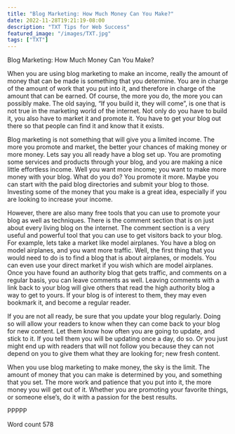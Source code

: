 ```yaml
---
title: "Blog Marketing: How Much Money Can You Make?"
date: 2022-11-28T19:21:19-08:00
description: "TXT Tips for Web Success"
featured_image: "/images/TXT.jpg"
tags: ["TXT"]
---
```


Blog Marketing: How Much Money Can You Make?

When you are using blog marketing to make an income, really the amount of money that can be made is something that you determine. You are in charge of the amount of work that you put into it, and therefore in charge of the amount that can be earned. Of course, the more you do, the more you can possibly make. The old saying, “If you build it, they will come”, is one that is not true in the marketing world of the internet. Not only do you have to build it, you also have to market it and promote it. You have to get your blog out there so that people can find it and know that it exists.

Blog marketing is not something that will give you a limited income. The more you promote and market, the better your chances of making money or more money. Lets say you all ready have a blog set up. You are promoting some services and products through your blog, and you are making a nice little effortless income. Well you want more income; you want to make more money with your blog. What do you do? You promote it more. Maybe you can start with the paid blog directories and submit your blog to those. Investing some of the money that you make is a great idea, especially if you are looking to increase your income. 

However, there are also many free tools that you can use to promote your blog as well as techniques. There is the comment section that is on just about every living blog on the internet. The comment section is a very useful and powerful tool that you can use to get visitors back to your blog. For example, lets take a market like model airplanes. You have a blog on model airplanes, and you want more traffic. Well, the first thing that you would need to do is to find a blog that is about airplanes, or models. You can even use your direct market if you wish which are model airplanes. Once you have found an authority blog that gets traffic, and comments on a regular basis, you can leave comments as well. Leaving comments with a link back to your blog will give others that read the high authority blog a way to get to yours. If your blog is of interest to them, they may even bookmark it, and become a regular reader. 

If you are not all ready, be sure that you update your blog regularly. Doing so will allow your readers to know when they can come back to your blog for new content. Let them know how often you are going to update, and stick to it. If you tell them you will be updating once a day, do so. Or you just might end up with readers that will not follow you because they can not depend on you to give them what they are looking for; new fresh content.

When you use blog marketing to make money, the sky is the limit. The amount of money that you can make is determined by you, and something that you set. The more work and patience that you put into it, the more money you will get out of it. Whether you are promoting your favorite things, or someone else’s, do it with a passion for the best results.

PPPPP

Word count 578
